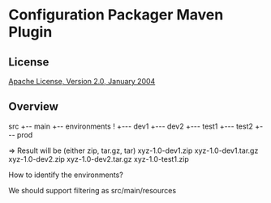 Configuration Packager Maven Plugin
===================================

License
-------
[Apache License, Version 2.0, January 2004](http://www.apache.org/licenses/)


Overview
--------

 src
  +-- main
       +-- environments
             !
             +--- dev1
             +--- dev2
             +--- test1
             +--- test2
             +--- prod


 => Result will be (either zip, tar.gz, tar)
       xyz-1.0-dev1.zip
       xyz-1.0-dev1.tar.gz
       xyz-1.0-dev2.zip
       xyz-1.0-dev2.tar.gz
       xyz-1.0-test1.zip

How to identify the environments?

We should support filtering as src/main/resources
